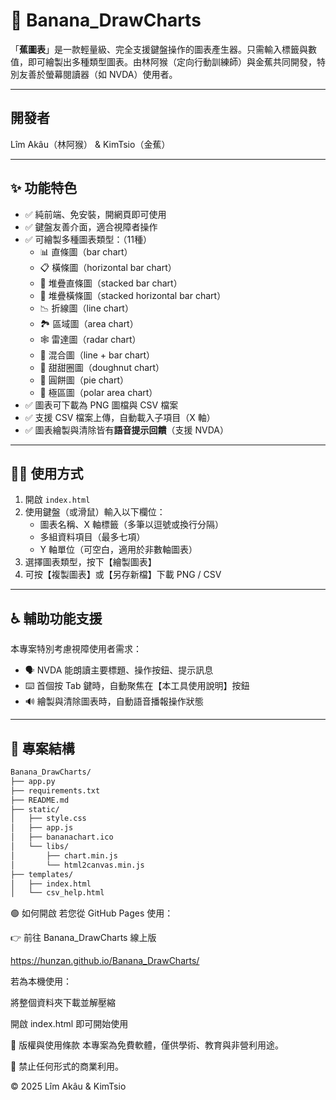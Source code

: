 # 🍌 Banana_DrawCharts

「**蕉圖表**」是一款輕量級、完全支援鍵盤操作的圖表產生器。只需輸入標籤與數值，即可繪製出多種類型圖表。由林阿猴（定向行動訓練師）與金蕉共同開發，特別友善於螢幕閱讀器（如 NVDA）使用者。

---

## 開發者
Lîm Akâu（林阿猴） & KimTsio（金蕉）

---

## ✨ 功能特色

- ✅ 純前端、免安裝，開網頁即可使用  
- ✅ 鍵盤友善介面，適合視障者操作  
- ✅ 可繪製多種圖表類型：（11種）
  - 📊 直條圖（bar chart）
  - 📋 橫條圖（horizontal bar chart）
  - 🧱 堆疊直條圖（stacked bar chart）
  - 🧱 堆疊橫條圖（stacked horizontal bar chart）
  - 📉 折線圖（line chart）
  - 🏞️ 區域圖（area chart）
  - 🕸️ 雷達圖（radar chart）
  - 🔀 混合圖（line + bar chart）
  - 🍩 甜甜圈圖（doughnut chart）
  - 🥧 圓餅圖（pie chart）
  - 🧭 極區圖（polar area chart）
- ✅ 圖表可下載為 PNG 圖檔與 CSV 檔案  
- ✅ 支援 CSV 檔案上傳，自動載入子項目（X 軸）  
- ✅ 圖表繪製與清除皆有**語音提示回饋**（支援 NVDA）  

---

## 🧑‍🏫 使用方式

1. 開啟 `index.html`  
2. 使用鍵盤（或滑鼠）輸入以下欄位：
   - 圖表名稱、X 軸標籤（多筆以逗號或換行分隔）
   - 多組資料項目（最多七項）
   - Y 軸單位（可空白，適用於非數軸圖表）
3. 選擇圖表類型，按下【繪製圖表】
4. 可按【複製圖表】或【另存新檔】下載 PNG / CSV  

---

## ♿ 輔助功能支援

本專案特別考慮視障使用者需求：

- 🗣️ NVDA 能朗讀主要標題、操作按鈕、提示訊息  
- ⌨️ 首個按 Tab 鍵時，自動聚焦在【本工具使用說明】按鈕  
- 🔊 繪製與清除圖表時，自動語音播報操作狀態  

---

## 📁 專案結構

```bash
Banana_DrawCharts/
├── app.py 
├── requirements.txt   
├── README.md 
├── static/  
│   ├── style.css
│   ├── app.js
│   ├── bananachart.ico
│   └── libs/ 
│       ├── chart.min.js
│       └── html2canvas.min.js
├── templates/
│   ├── index.html
│   └── csv_help.html  
```

🟢 如何開啟
若您從 GitHub Pages 使用：

👉 前往 Banana_DrawCharts 線上版

https://hunzan.github.io/Banana_DrawCharts/

若為本機使用：

將整個資料夾下載並解壓縮

開啟 index.html 即可開始使用

📜 版權與使用條款
本專案為免費軟體，僅供學術、教育與非營利用途。

🚫 禁止任何形式的商業利用。

© 2025 Lîm Akâu & KimTsio